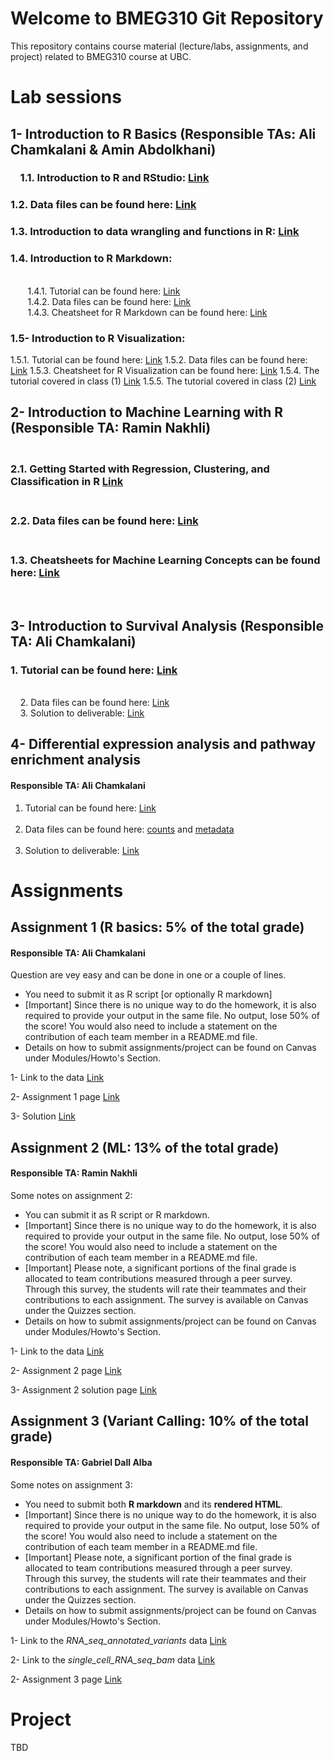 # Welcome to BMEG310 Git Repository

This repository contains course material (lecture/labs, assignments, and project) related to BMEG310 course at UBC.

# Lab sessions 

## 1- Introduction to R Basics (Responsible TAs: Ali Chamkalani & Amin Abdolkhani)

### &nbsp;&nbsp;&nbsp; 1.1. Introduction to R and RStudio: [Link](https://htmlpreview.github.io/?https://github.com/AIMLab-UBC/BMEG310_2022/blob/main/Tutorial%201/2-%20R%20basics/1_introR-R-and-RStudio.html)
### 1.2. Data files can be found here: [Link](https://github.com/AIMLab-UBC/BMEG310_2022/tree/main/Tutorial%201/2-%20R%20basics/data)
### 1.3. Introduction to data wrangling and functions in R: [Link](https://htmlpreview.github.io/?https://github.com/AIMLab-UBC/BMEG310_2022/blob/main/Tutorial%201/2-%20R%20basics/2_introR-data-wrangling_and_functions.html)
### 1.4. Introduction to R Markdown:
<br /> &nbsp;&nbsp;&nbsp;&nbsp;&nbsp;&nbsp; 1.4.1. Tutorial can be found here: [Link](https://htmlpreview.github.io/?https://github.com/AIMLab-UBC/BMEG310_2022/blob/main/Tutorial%202/R%20Markdown/tutorial/R%20Markdown.html)
<br /> &nbsp;&nbsp;&nbsp;&nbsp;&nbsp;&nbsp; 1.4.2. Data files can be found here: [Link](https://github.com/AIMLab-UBC/BMEG310_2022/tree/main/Tutorial%202/R%20Markdown/data)
<br /> &nbsp;&nbsp;&nbsp;&nbsp;&nbsp;&nbsp; 1.4.3. Cheatsheet for R Markdown can be found here: [Link](https://github.com/AIMLab-UBC/BMEG310_2022/blob/main/Tutorial%202/R%20Markdown/tutorial/rmarkdown-summary.pdf)

### 1.5- Introduction to R Visualization:
1.5.1. Tutorial can be found here: [Link](https://htmlpreview.github.io/?https://github.com/AIMLab-UBC/BMEG310_2022/blob/main/Tutorial%202/R%20Visualization/tutorial/R%20Visualization.html)
1.5.2. Data files can be found here: [Link](https://github.com/AIMLab-UBC/BMEG310_2022/tree/main/Tutorial%202/R%20Visualization/data)
1.5.3. Cheatsheet for R Visualization can be found here: [Link](https://github.com/AIMLab-UBC/BMEG310_2022/blob/main/Tutorial%202/R%20Visualization/tutorial/ggplot2-cheatsheet.pdf)
1.5.4. The tutorial covered in class (1) [Link](https://htmlpreview.github.io/?https://github.com/AIMLab-UBC/BMEG310_2022/blob/main/Tutorial%202/ggplot.html)
1.5.5. The tutorial covered in class (2) [Link](https://htmlpreview.github.io/?https://github.com/AIMLab-UBC/BMEG310_2022/blob/main/Tutorial%202/training.html)


## 2- Introduction to Machine Learning with R (Responsible TA: Ramin Nakhli)

### <br /> 2.1. Getting Started with Regression, Clustering, and Classification in R [Link](https://htmlpreview.github.io/?https://github.com/UBC-SBME/BMEG310_2021/blob/main/Tutorial%203%20%26%204/tutorial/Regression-Clustering-Classification.html)
### <br /> 2.2. Data files can be found here: [Link](https://github.com/UBC-SBME/BMEG310_2021/tree/main/Tutorial%203%20%26%204/data)
### <br /> 1.3. Cheatsheets for Machine Learning Concepts can be found here: [Link](https://ml-cheatsheet.readthedocs.io/en/latest/)
&nbsp;&nbsp;&nbsp;

## 3- Introduction to Survival Analysis (Responsible TA: Ali Chamkalani)

### 1. Tutorial can be found here: [Link](https://htmlpreview.github.io/?https://github.com/UBC-SBME/BMEG310_2021/blob/main/Tutorial%205/Survival_Analysis_V2.html)
<br /> &nbsp;&nbsp;&nbsp;
2. Data files can be found here: [Link](https://github.com/UBC-SBME/BMEG310_2021/blob/main/Tutorial%205/tcga_data.rar)
<br /> &nbsp;&nbsp;&nbsp;
3. Solution to deliverable: [Link](https://htmlpreview.github.io/?https://github.com/UBC-SBME/BMEG310_2021/blob/main/Tutorial%205/Solution.html)

## 4- Differential expression analysis and pathway enrichment analysis
#### Responsible TA: Ali Chamkalani

1. Tutorial can be found here: [Link](https://github.com/UBC-SBME/BMEG310_2021/blob/main/Tutorial%207/DE.html)
<br /> &nbsp;&nbsp;&nbsp;
2. Data files can be found here: [counts](https://github.com/UBC-SBME/BMEG310_2021/blob/main/Tutorial%207/GSE37704_featurecounts.csv) and [metadata](https://github.com/UBC-SBME/BMEG310_2021/blob/main/Tutorial%207/GSE37704_metadata.csv)
<br /> &nbsp;&nbsp;&nbsp;
3. Solution to deliverable: [Link](https://github.com/UBC-SBME/BMEG310_2021/blob/main/Tutorial%207/Solution.html)

# Assignments

## Assignment 1 (R basics: 5% of the total grade)
#### Responsible TA: Ali Chamkalani
Question are vey easy and can be done in one or a couple of lines. 
* You need to submit it as R script [or optionally R markdown]
* [Important] Since there is no unique way to do the homework, it is also required to provide your output in the same file. No output, lose 50% of the score! You would also need to include a statement on the contribution of each team member in a README.md file. 
* Details on how to submit assignments/project can be found on Canvas under Modules/Howto's Section.

1- Link to the data [Link](https://github.com/UBC-SBME/BMEG310_2021/tree/main/Assignment%201)

2- Assignment 1 page [Link](https://htmlpreview.github.io/?https://github.com/UBC-SBME/BMEG310_2021/blob/main/Assignment%201/HW1_Q%5B57214%5D.html)

3- Solution [Link](https://htmlpreview.github.io/?https://github.com/UBC-SBME/BMEG310_2021/blob/main/Assignment%201/HW1.html)

## Assignment 2 (ML: 13% of the total grade)
#### Responsible TA: Ramin Nakhli

Some notes on assignment 2: 

* You can submit it as R script or R markdown.
* [Important] Since there is no unique way to do the homework, it is also required to provide your output in the same file. No output, lose 50% of the score! You would also need to include a statement on the contribution of each team member in a README.md file. 
* [Important] Please note, a significant portions of the final grade is allocated to team contributions measured through a peer survey. Through this survey, the students will rate their teammates and their contributions to each assignment. The survey is available on Canvas under the Quizzes section. 
* Details on how to submit assignments/project can be found on Canvas under Modules/Howto's Section.

1- Link to the data [Link](https://github.com/UBC-SBME/BMEG310_2021/blob/main/Assignment%202/ovarian.data)

2- Assignment 2 page [Link](https://htmlpreview.github.io/?https://github.com/UBC-SBME/BMEG310_2021/blob/main/Assignment%202/Assignment2.html)

3- Assignment 2 solution page [Link](https://htmlpreview.github.io/?https://github.com/UBC-SBME/BMEG310_2021/blob/main/Assignment%202/Assignment2-Solution.html)



## Assignment 3 (Variant Calling: 10% of the total grade)
#### Responsible TA: Gabriel Dall Alba

Some notes on assignment 3: 

* You need to submit both **R markdown** and its **rendered HTML**.
* [Important] Since there is no unique way to do the homework, it is also required to provide your output in the same file. No output, lose 50% of the score! You would also need to include a statement on the contribution of each team member in a README.md file. 
* [Important] Please note, a significant portion of the final grade is allocated to team contributions measured through a peer survey. Through this survey, the students will rate their teammates and their contributions to each assignment. The survey is available on Canvas under the Quizzes section. 
* Details on how to submit assignments/project can be found on Canvas under Modules/Howto's Section.

1- Link to the *RNA_seq_annotated_variants* data [Link](https://github.com/UBC-SBME/BMEG310_2021/blob/main/Assignment%203/RNA_seq_annotated_variants.vcf)

2- Link to the *single_cell_RNA_seq_bam* data [Link](https://github.com/UBC-SBME/BMEG310_2021/blob/main/Assignment%203/single_cell_RNA_seq_bam.sam)

2- Assignment 3 page [Link](https://htmlpreview.github.io/?https://github.com/UBC-SBME/BMEG310_2021/blob/main/Assignment%203/Assignment-3.html)


# Project
TBD
